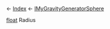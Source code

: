 ← [Index](Api-Index) ← [IMyGravityGeneratorSphere](SpaceEngineers.Game.ModAPI.Ingame.IMyGravityGeneratorSphere)

[float](System.Single) Radius